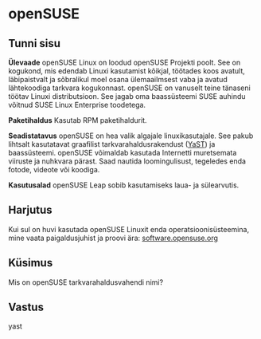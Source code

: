 # openSUSE

## Tunni sisu

<b>Ülevaade</b>
openSUSE Linux on loodud openSUSE Projekti poolt. See on kogukond, mis edendab Linuxi kasutamist kõikjal, töötades koos avatult, läbipaistvalt ja sõbralikul moel osana ülemaailmsest vaba ja avatud lähtekoodiga tarkvara kogukonnast. openSUSE on vanuselt teine tänaseni töötav Linuxi distributsioon. See jagab oma baassüsteemi SUSE auhindu võitnud SUSE Linux Enterprise toodetega.

<b>Paketihaldus</b>
Kasutab RPM paketihaldurit.

<b>Seadistatavus</b>
openSUSE on hea valik algajale linuxikasutajale. See pakub lihtsalt kasutatavat graafilist tarkvarahaldusrakendust (<a href="http://yast.github.io/">YaST</a>) ja baassüsteemi. openSUSE võimaldab kasutada Internetti muretsemata viiruste ja nuhkvara pärast. Saad nautida loomingulisust, tegeledes enda fotode, videote või koodiga.  

<b>Kasutusalad</b>
openSUSE Leap sobib kasutamiseks laua- ja sülearvutis.

## Harjutus

Kui sul on huvi kasutada openSUSE Linuxit enda operatsioonisüsteemina, mine vaata paigaldusjuhist ja proovi ära: <a href='https://software.opensuse.org/'>software.opensuse.org</a>

## Küsimus

Mis on openSUSE tarkvarahaldusvahendi nimi?

## Vastus

yast

